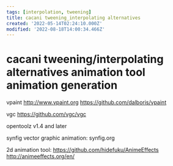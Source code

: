 ```yaml
---
tags: [interpolation, tweening]
title: cacani tweening_interpolating alternatives
created: '2022-05-14T02:24:10.000Z'
modified: '2022-08-18T14:00:34.466Z'
---
```


# cacani tweening/interpolating alternatives animation tool animation generation

vpaint
http://www.vpaint.org
https://github.com/dalboris/vpaint

vgc
https://github.com/vgc/vgc

opentoolz v1.4 and later

synfig vector graphic animation:
synfig.org

2d animation tool:
https://github.com/hidefuku/AnimeEffects
http://animeeffects.org/en/

